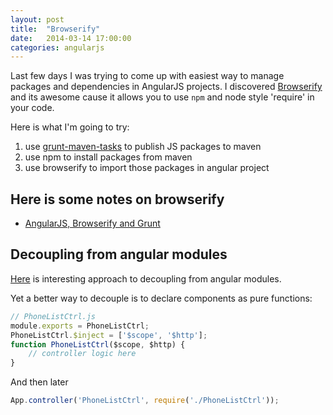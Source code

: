 ```yaml
---
layout: post
title:  "Browserify"
date:   2014-03-14 17:00:00
categories: angularjs
---
```


Last few days I was trying to come up with easiest way to manage packages and dependencies in AngularJS projects. 
I discovered [Browserify](http://browserify.org) and its awesome cause it allows you to use `npm` and node style 'require' in your code.<!--more-->

Here is what I'm going to try:

1. use [grunt-maven-tasks](https://www.npmjs.org/package/grunt-maven-tasks) to publish JS packages to maven
2. use npm to install packages from maven
3. use browserify to import those packages in angular project

## Here is some notes on browserify
- [AngularJS, Browserify and Grunt](http://dontkry.com/posts/code/angular-browserify-grunt.html)

## Decoupling from angular modules
[Here](https://groups.google.com/forum/#!starred/angular/ytoVaikOcCs) is interesting approach to decoupling from angular modules.

Yet a better way to decouple is to declare components as pure functions:

```js 
// PhoneListCtrl.js
module.exports = PhoneListCtrl;
PhoneListCtrl.$inject = ['$scope', '$http'];
function PhoneListCtrl($scope, $http) {
    // controller logic here
}
```

And then later

```js
App.controller('PhoneListCtrl', require('./PhoneListCtrl'));
```
